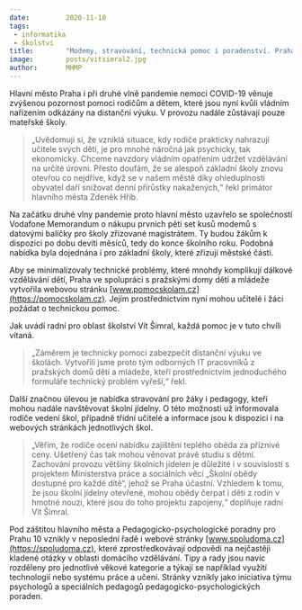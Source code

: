 ```yaml
---
date:         2020-11-10
tags:         
 - informatika
 - školství
title:        "Modemy, stravování, technická pomoc i poradenství. Praha pomáhá s distanční výukou"
image: 	      posts/vitsimral2.jpg
author:       MHMP
---
```


Hlavní město Praha i při druhé vlně pandemie nemoci COVID-19 věnuje zvýšenou pozornost pomoci rodičům a dětem, které jsou nyní kvůli vládním nařízením odkázány na distanční výuku. V provozu nadále zůstávají pouze mateřské školy.

> „Uvědomuji si, že vzniklá situace, kdy rodiče prakticky nahrazují učitele svých dětí, je pro mnohé náročná jak psychicky, tak ekonomicky. Chceme navzdory vládním opatřením udržet vzdělávání na určité úrovni. Přesto doufám, že se alespoň základní školy znovu otevřou co nejdříve, když se v našem městě díky ohleduplnosti obyvatel daří snižovat denní přírůstky nakažených,“ řekl primátor hlavního města Zdeněk Hřib. 

Na začátku druhé vlny pandemie proto hlavní město uzavřelo se společností Vodafone Memorandum o nákupu prvních pěti set kusů modemů s datovými balíčky pro školy zřizované magistrátem. Ty budou žákům k dispozici po dobu devíti měsíců, tedy do konce školního roku. Podobná nabídka byla dojednána i pro základní školy, které zřizují městské části.

Aby se minimalizovaly technické problémy, které mnohdy komplikují dálkové vzdělávání dětí, Praha ve spolupráci s pražskými domy dětí a mládeže vytvořila webovou stránku [www.pomocskolam.cz](https://pomocskolam.cz). Jejím prostřednictvím nyní mohou učitelé i žáci požádat o technickou pomoc.

Jak uvádí radní pro oblast školství Vít Šimral, každá pomoc je v tuto chvíli vítaná. 

> „Záměrem je technicky pomoci zabezpečit distanční výuku ve školách. Vytvořili jsme proto tým odborných IT pracovníků z pražských domů dětí a mládeže, kteří prostřednictvím jednoduchého formuláře technický problém vyřeší,“ řekl.

Další značnou úlevou je nabídka stravování pro žáky i pedagogy, kteří mohou nadále navštěvovat školní jídelny. O této možnosti už informovala rodiče vedení škol, případně třídní učitelé a informace jsou k dispozici i na webových stránkách jednotlivých škol.

> „Věřím, že rodiče ocení nabídku zajištění teplého oběda za příznivé ceny. Ušetřený čas tak mohou věnovat právě studiu s dětmi. Zachování provozu většiny školních jídelen je důležité i v souvislosti s projektem Ministerstva práce a sociálních věcí „Školní obědy dostupné pro každé dítě“, jehož se Praha účastní. Vzhledem k tomu, že jsou školní jídelny otevřené, mohou obědy čerpat i děti z rodin v hmotné nouzi, které jsou do toho projektu zapojeny,“ doplňuje radní Vít Šimral.

Pod záštitou hlavního města a Pedagogicko-psychologické poradny pro Prahu 10 vznikly v neposlední řadě i webové stránky [www.spoludoma.cz](https://spoludoma.cz), které zprostředkovávají odpovědi na nejčastěji kladené otázky v oblasti domácího vzdělávání. Tipy a rady jsou navíc rozděleny pro jednotlivé věkové kategorie a týkají se například využití technologií nebo systému práce a učení. Stránky vznikly jako iniciativa týmu psychologů a speciálních pedagogů pedagogicko-psychologických poraden.

